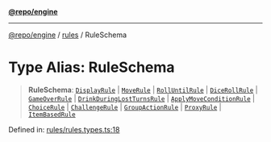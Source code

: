 [**@repo/engine**](../../README.md)

***

[@repo/engine](../../modules.md) / [rules](../README.md) / RuleSchema

# Type Alias: RuleSchema

> **RuleSchema**: [`DisplayRule`](DisplayRule.md) \| [`MoveRule`](MoveRule.md) \| [`RollUntilRule`](RollUntilRule.md) \| [`DiceRollRule`](DiceRollRule.md) \| [`GameOverRule`](GameOverRule.md) \| [`DrinkDuringLostTurnsRule`](DrinkDuringLostTurnsRule.md) \| [`ApplyMoveConditionRule`](ApplyMoveConditionRule.md) \| [`ChoiceRule`](ChoiceRule.md) \| [`ChallengeRule`](ChallengeRule.md) \| [`GroupActionRule`](GroupActionRule.md) \| [`ProxyRule`](ProxyRule.md) \| [`ItemBasedRule`](ItemBasedRule.md)

Defined in: [rules/rules.types.ts:18](https://github.com/alexqguo/drinking-board-game-v3/blob/c54738830b911cea80ee4f6fef46ab8be3a3f8a1/packages/engine/src/rules/rules.types.ts#L18)
